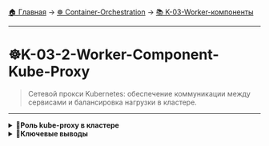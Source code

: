 [🏠 Главная](../../README.md) → [☸️ Container-Orchestration](../../README.md#-container-orchestration) → [📚 K-03-Worker-компоненты](../../README.md#-k-03-worker-компоненты)

---

# ☸️K-03-2-Worker-Component-Kube-Proxy
>Сетевой прокси Kubernetes: обеспечение коммуникации между сервисами и балансировка нагрузки в кластере.

---

<details>
<summary><b>🎯Роль kube-proxy в кластере</b></summary>

---

### Проблема сетевой коммуникации

**Без kube-proxy:**
- ✅ Pod'ы могут общаться через POD network
- ❌ IP-адреса Pod'ов нестабильны
- ❌ Нет абстракции для доступа к группам Pod'ов

**С kube-proxy:**
- ✅ Стабильные Service IP-адреса
- ✅ Балансировка нагрузки между Pod'ами
- ✅ Абстракция для доступа к сервисам

---

</details>

<details>
<summary><b>🎯Ключевые выводы</b></summary>

---

### Функции kube-proxy

+++text
✅ Сетевой прокси на каждой ноде
✅ Управление Service IP-адресами
✅ Балансировка нагрузки между Pod'ами
✅ Интеграция с iptables/ipvs
✅ Обеспечение сетевой связности
---text

### Что изучаем дальше

+++text
📚 Следующая тема: Ресурсы Kubernetes
🎯 Практика: Понимание ресурсов
🔧 Инструменты: Работа с Pod'ами
---text

---

</details>
